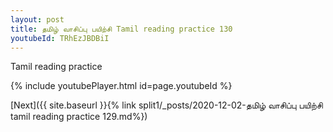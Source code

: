 ```yaml
---
layout: post
title: தமிழ் வாசிப்பு பயிற்சி Tamil reading practice 130
youtubeId: TRhEzJBDBiI
---
```

 
 
Tamil reading practice
 
 
 
 
 


{% include youtubePlayer.html id=page.youtubeId %}
 
[Next]({{ site.baseurl }}{% link  split1/_posts/2020-12-02-தமிழ் வாசிப்பு பயிற்சி tamil reading practice 129.md%})
 
